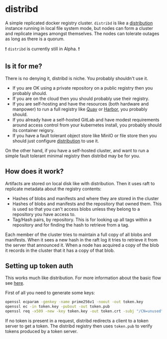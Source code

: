 # distribd

A simple replicated docker registry cluster. `distribd` is like a [distribution](https://github.com/docker/distribution/) instance running in local file system mode, but nodes can form a cluster and replicate images amongst themselves. The nodes can tolerate outages as long as there is a quorum.

:exclamation: `distribd` is currently still in Alpha. :exclamation:

## Is it for me?

There is no denying it, distribd is niche. You probably shouldn't use it.

* If you are OK using a private repository on a public registry then you probably should.
* If you are on the cloud then you should probably use their registry.
* If you are self-hosting and have the resources (both hardware and manpower) to run a full registry like [Quay](https://www.openshift.com/products/quay) or [Harbor](https://goharbor.io/), you probably should.
* If you already have a self-hosted GitLab and have modest requirements around access control from your kubernetes install, you probably should its container reigsry.
* If you have a fault tolerant object store like MinIO or file store then you should just configure [distribution](https://github.com/docker/distribution/) to use it.

On the other hand, if you have a self-hosted cluster, and want to run a simple fault tolerant minimal registry then distribd may be for you.

## How does it work?

Artifacts are stored on local disk like with distribution. Then it uses raft to replicate metadata about the registry contents:

* Hashes of blobs and manifests and where they are stored in the cluster
* Hashes of blobs and manifests and the repository that owned them. This is used so that you can't access blobs unless they belong to a repository you have access to.
* Tag/Hash pairs, by repository. This is for looking up all tags within a repository and for finding the hash to retrieve from a tag.

Each member of the cluster tries to maintain a full copy of all blobs and manifests. When it sees a new hash in the raft log it tries to retrieve it from the server that announced it. When a node has acquired a copy of the blob it records in the cluster that it has a copy of that blob.

## Setting up token auth

This works much like distribution. For more information about the basic flow see [here](https://docs.docker.com/registry/spec/auth/token/).

First of all you need to generate some keys:

```bash
openssl ecparam -genkey -name prime256v1 -noout -out token.key
openssl ec -in token.key -pubout -out token.pub
openssl req -x509 -new -key token.key -out token.crt -subj "/CN=unused"
```

If no token is present in a request, distribd redirects a client to a token server to get a token. The distribd registry then uses `token.pub` to verify tokens produced by a token server.
